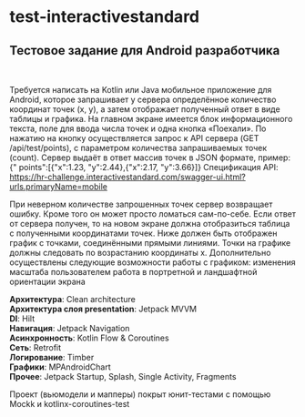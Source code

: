# test-interactivestandard

<h2>Тестовое задание для Android разработчика</h2>
<br/>

Требуется написать на Kotlin или Java мобильное приложение для Android, которое запрашивает у
сервера определённое количество координат точек (x, y), а затем отображает полученный ответ в виде
таблицы и графика.
На главном экране имеется блок информационного текста, поле для ввода числа точек и одна кнопка
«Поехали».
По нажатию на кнопку осуществляется запрос к API сервера (GET /api/test/points), с параметром
количества запрашиваемых точек (count).
Сервер выдаёт в ответ массив точек в JSON формате, пример: {"
points":[{"x":1.23, "y":2.44},{"x":2.17, "y":3.66}]}
Спецификация API:
https://hr-challenge.interactivestandard.com/swagger-ui.html?urls.primaryName=mobile
<br/>

При неверном количестве запрошенных точек сервер возвращает ошибку. Кроме того он может просто
ломаться сам-по-себе.
Если ответ от сервера получен, то на новом экране должна отобразиться таблица с полученными
координатами точек. Ниже должен быть отображен график с точками, соединёнными прямыми линиями. Точки
на графике должны следовать по возрастанию координаты x.
Дополнительно осуществлены следующие возможности работы с графиком:
изменения масштаба пользователем
работа в портретной и ландшафтной ориентации экрана
<br/>

<b>Архитектура</b>: Clean architecture
<br/>
<b>Архитектура слоя presentation</b>: Jetpack MVVM
<br/>
<b>DI</b>: Hilt
<br/>
<b>Навигация</b>: Jetpack Navigation
<br/>
<b>Асинхронность</b>: Kotlin Flow & Coroutines
<br/>
<b>Сеть</b>: Retrofit
<br/>
<b>Логирование</b>: Timber
<br/>
<b>Графики</b>: MPAndroidChart
<br/>
<b>Прочее</b>: Jetpack Startup, Splash, Single Activity, Fragments
<br/>

Проект (вьюмодели и мапперы) покрыт юнит-тестами с помощью Mockk и kotlinx-coroutines-test
